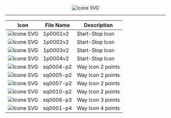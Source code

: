 <div align="center">

  ![Icone SVG](https://urbancode.samuellopes.com.br/imgs/example_icon01.svg)
  
</div>

******

| Icon  | File Name       | Description |
|-------|-----------------|-------------|
|![Icone SVG](https://urbancode.samuellopes.com.br/icons/1p0001v2.svg)   | 1p0001v2  | Start-Stop Icon      |
|![Icone SVG](https://urbancode.samuellopes.com.br/icons/1p0002v2.svg)   | 1p0002v2  | Start-Stop Icon      |
|![Icone SVG](https://urbancode.samuellopes.com.br/icons/1p0003v2.svg)   | 1p0003v2  | Start-Stop Icon      |
|![Icone SVG](https://urbancode.samuellopes.com.br/icons/1p0004v2.svg)   | 1p0004v2  | Start-Stop Icon      |
|![Icone SVG](https://urbancode.samuellopes.com.br/imgs/sq0004-p2.svg)    | sq0004-p2   | Way Icon 2 points    |
|![Icone SVG](https://urbancode.samuellopes.com.br/imgs/sq0005-p2.svg)    | sq0005-p2   | Way Icon 2 points    |
|![Icone SVG](https://urbancode.samuellopes.com.br/imgs/sq0007-p2.svg)    | sq0007-p2   | Way Icon 2 points    |
|![Icone SVG](https://urbancode.samuellopes.com.br/imgs/sq0010-p2.svg)    | sq0010-p2   | Way Icon 2 points    |
|![Icone SVG](https://urbancode.samuellopes.com.br/imgs/sq0008-p3.svg)    | sq0008-p3   | Way Icon 3 points    |
|![Icone SVG](https://urbancode.samuellopes.com.br/imgs/sq0001-p4.svg)    | sq0001-p4   | Way Icon 4 points    |






